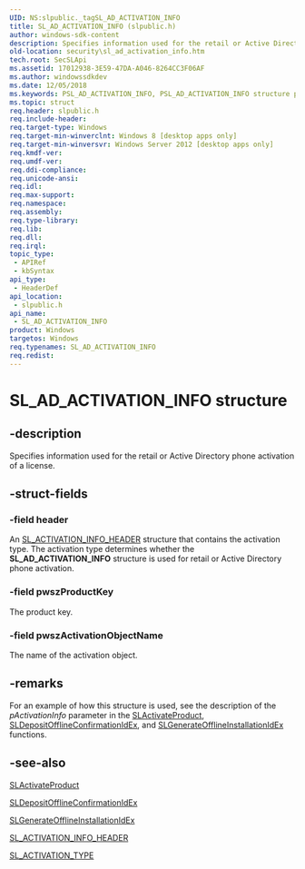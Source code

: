 ```yaml
---
UID: NS:slpublic._tagSL_AD_ACTIVATION_INFO
title: SL_AD_ACTIVATION_INFO (slpublic.h)
author: windows-sdk-content
description: Specifies information used for the retail or Active Directory phone activation of a license.
old-location: security\sl_ad_activation_info.htm
tech.root: SecSLApi
ms.assetid: 17012938-3E59-47DA-A046-8264CC3F06AF
ms.author: windowssdkdev
ms.date: 12/05/2018
ms.keywords: PSL_AD_ACTIVATION_INFO, PSL_AD_ACTIVATION_INFO structure pointer [Security], SL_AD_ACTIVATION_INFO, SL_AD_ACTIVATION_INFO structure [Security], security.sl_ad_activation_info, slpublic/PSL_AD_ACTIVATION_INFO, slpublic/SL_AD_ACTIVATION_INFO
ms.topic: struct
req.header: slpublic.h
req.include-header: 
req.target-type: Windows
req.target-min-winverclnt: Windows 8 [desktop apps only]
req.target-min-winversvr: Windows Server 2012 [desktop apps only]
req.kmdf-ver: 
req.umdf-ver: 
req.ddi-compliance: 
req.unicode-ansi: 
req.idl: 
req.max-support: 
req.namespace: 
req.assembly: 
req.type-library: 
req.lib: 
req.dll: 
req.irql: 
topic_type:
 - APIRef
 - kbSyntax
api_type:
 - HeaderDef
api_location:
 - slpublic.h
api_name:
 - SL_AD_ACTIVATION_INFO
product: Windows
targetos: Windows
req.typenames: SL_AD_ACTIVATION_INFO
req.redist: 
---
```


# SL_AD_ACTIVATION_INFO structure


## -description


Specifies information used for the retail or Active Directory phone activation of a license.


## -struct-fields




### -field header

 An <a href="https://msdn.microsoft.com/8209652d-c40e-419b-9929-647f03fed79c">SL_ACTIVATION_INFO_HEADER</a> structure that contains the activation type.  The activation type determines whether the <b>SL_AD_ACTIVATION_INFO</b> structure is used for retail or Active Directory phone activation.


### -field pwszProductKey

The product key.


### -field pwszActivationObjectName

The name of the activation object.


## -remarks



For an example of how this structure is used, see the description of the <i>pActivationInfo</i> parameter in the <a href="https://msdn.microsoft.com/14a2e84f-f5f7-4f17-8c7c-2cf580e14a26">SLActivateProduct</a>, <a href="https://msdn.microsoft.com/22817dc4-5d06-41bd-980d-b4402f74b82b">SLDepositOfflineConfirmationIdEx</a>, and <a href="https://msdn.microsoft.com/a9fd3717-7f1d-4f53-a246-c0542fc2e474">SLGenerateOfflineInstallationIdEx</a>  functions.




## -see-also




<a href="https://msdn.microsoft.com/14a2e84f-f5f7-4f17-8c7c-2cf580e14a26">SLActivateProduct</a>



<a href="https://msdn.microsoft.com/22817dc4-5d06-41bd-980d-b4402f74b82b">SLDepositOfflineConfirmationIdEx</a>



<a href="https://msdn.microsoft.com/a9fd3717-7f1d-4f53-a246-c0542fc2e474">SLGenerateOfflineInstallationIdEx</a>



<a href="https://msdn.microsoft.com/8209652d-c40e-419b-9929-647f03fed79c">SL_ACTIVATION_INFO_HEADER</a>



<a href="https://msdn.microsoft.com/e16a4e43-f7ef-43a3-a268-5f644340274c">SL_ACTIVATION_TYPE</a>
 

 

